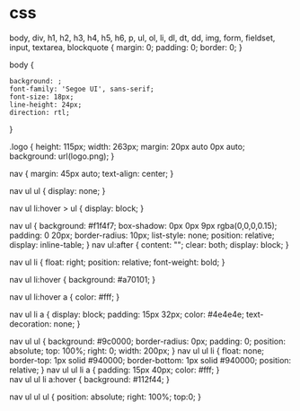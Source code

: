 # css
body, div, h1, h2, h3, h4, h5, h6, p, ul, ol, li, dl, dt, dd, img, form, fieldset, input, textarea, blockquote {
	margin: 0; padding: 0; border: 0;
}

body {
	
	background: ;
	font-family: 'Segoe UI', sans-serif;
	font-size: 18px;
	line-height: 24px;
	direction: rtl;
}

.logo {
	height: 115px;
    width: 263px;
    margin: 20px auto 0px auto;
    background: url(logo.png);
}

nav {
	margin: 45px auto;
	text-align: center;
}

nav ul ul {
	display: none;
}

nav ul li:hover > ul {
	display: block;
}

nav ul {
	background: #f1f4f7;
	box-shadow: 0px 0px 9px rgba(0,0,0,0.15);
	padding: 0 20px;
	border-radius: 10px;
	list-style: none;
	position: relative;
	display: inline-table;
}
nav ul:after {
	content: "";
	clear: both;
	display: block;
}

nav ul li {
	float: right;
	position: relative;
	font-weight: bold;
}

nav ul li:hover {
	background: #a70101;
}

nav ul li:hover a {
	color: #fff;
}

nav ul li a {
	display: block;
	padding: 15px 32px;
	color: #4e4e4e;
	text-decoration: none;
}

nav ul ul {
	background: #9c0000;
	border-radius: 0px;
	padding: 0;
	position: absolute;
	top: 100%;
	right: 0;
	width: 200px;
}
nav ul ul li {
	float: none;
	border-top: 1px solid #940000;
	border-bottom: 1px solid #940000;
	position: relative;
}
nav ul ul li a {
	padding: 15px 40px;
	color: #fff;
}	
nav ul ul li a:hover {
	background: #112f44;
}
		
nav ul ul ul {
	position: absolute;
	right: 100%;
	top:0;
}
		
